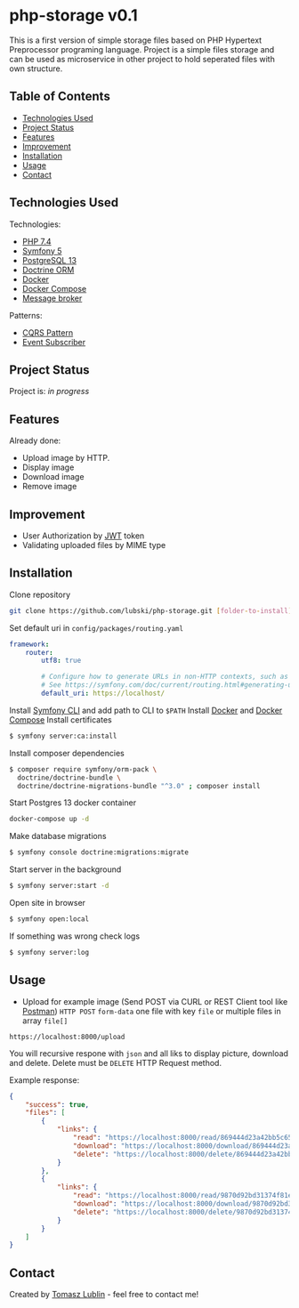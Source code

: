 # php-storage v0.1
This is a first version of simple storage files based on PHP Hypertext Preprocessor programing language.
Project is a simple files storage and can be used as microservice in other project to hold seperated files with own structure.

## Table of Contents
* [Technologies Used](#technologies-used)
* [Project Status](#project-status)
* [Features](#features)
* [Improvement](#improvement)
* [Installation](#installation)
* [Usage](#usage)
* [Contact](#contact)

## Technologies Used

Technologies:
* [PHP 7.4](https://www.php.net/)
* [Symfony 5](https://symfony.com/)
* [PostgreSQL 13](https://www.postgresql.org/)
* [Doctrine ORM](https://www.doctrine-project.org/projects/orm.html)
* [Docker](https://www.docker.com/)
* [Docker Compose](https://docs.docker.com/compose/)
* [Message broker](https://en.wikipedia.org/wiki/Message_broker)

Patterns:
* [CQRS Pattern](https://martinfowler.com/bliki/CQRS.html)
* [Event Subscriber](https://symfony.com/doc/current/event_dispatcher.html#creating-an-event-subscriber)

## Project Status
Project is: _in progress_ 

## Features
Already done:
- Upload image by HTTP.
- Display image
- Download image
- Remove image

## Improvement
- User Authorization by [JWT](https://jwt.io/) token
- Validating uploaded files by MIME type

## Installation

Clone repository
```bash
git clone https://github.com/lubski/php-storage.git [folder-to-install]
```````
Set default uri in ```config/packages/routing.yaml```
```yaml
framework:
    router:
        utf8: true

        # Configure how to generate URLs in non-HTTP contexts, such as CLI commands.
        # See https://symfony.com/doc/current/routing.html#generating-urls-in-commands
        default_uri: https://localhost/

```
Install [Symfony CLI](https://symfony.com/download) and add path to CLI to ```$PATH```
Install [Docker](https://www.docker.com/) and [Docker Compose](https://docs.docker.com/compose/)
Install certificates
```bash
$ symfony server:ca:install
```
Install composer dependencies
```bash
$ composer require symfony/orm-pack \
  doctrine/doctrine-bundle \
  doctrine/doctrine-migrations-bundle "^3.0" ; composer install
```
Start Postgres 13 docker container
```bash
docker-compose up -d
```
Make database migrations
```bash
$ symfony console doctrine:migrations:migrate
```
Start server in the background
```bash
$ symfony server:start -d
```
Open site in browser
```bash
$ symfony open:local
```
If something was wrong check logs
```bash
$ symfony server:log
```
## Usage
* Upload for example image (Send POST via CURL or REST Client tool like [Postman](https://www.postman.com/))
```HTTP POST``` ```form-data``` one file with key ```file``` or multiple files in array ```file[]``` 
```
https://localhost:8000/upload
```
You will recursive respone with ```json``` and all liks to display picture, download and delete.
Delete must be ```DELETE``` HTTP Request method.

Example response:
```json
{
    "success": true,
    "files": [
        {
            "links": {
                "read": "https://localhost:8000/read/869444d23a42bb5c651136293ebf4e5f-60bf7fa32b6f5.jpg",
                "download": "https://localhost:8000/download/869444d23a42bb5c651136293ebf4e5f-60bf7fa32b6f5.jpg",
                "delete": "https://localhost:8000/delete/869444d23a42bb5c651136293ebf4e5f-60bf7fa32b6f5.jpg"
            }
        },
        {
            "links": {
                "read": "https://localhost:8000/read/9870d92bd31374f81e96378e8e7d643b-60bf7fa32f37f.jpg",
                "download": "https://localhost:8000/download/9870d92bd31374f81e96378e8e7d643b-60bf7fa32f37f.jpg",
                "delete": "https://localhost:8000/delete/9870d92bd31374f81e96378e8e7d643b-60bf7fa32f37f.jpg"
            }
        }
    ]
}
```

## Contact
Created by [Tomasz Lublin](mailto:lubski@gmail.com) - feel free to contact me!